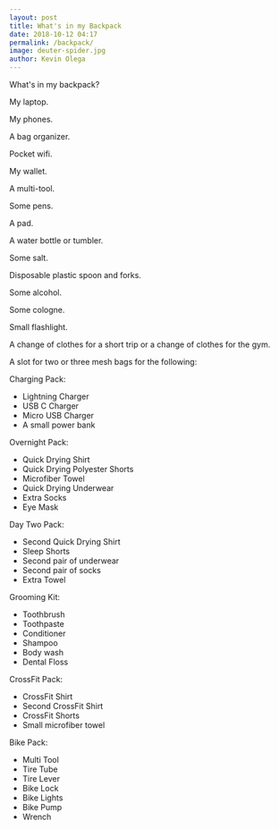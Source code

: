 ```yaml
--- 
layout: post 
title: What's in my Backpack
date: 2018-10-12 04:17
permalink: /backpack/ 
image: deuter-spider.jpg
author: Kevin Olega 
--- 
```

What's in my backpack?

My laptop.

My phones.

A bag organizer.

Pocket wifi.

My wallet.

A multi-tool.

Some pens. 

A pad.

A water bottle or tumbler.

Some salt.

Disposable plastic spoon and forks. 

Some alcohol. 

Some cologne. 

Small flashlight.

A change of clothes for a short trip or a change of clothes for the gym. 

A slot for two or three mesh bags for the following:

Charging Pack:
- Lightning Charger
- USB C Charger
- Micro USB Charger
- A small power bank

Overnight Pack:

- Quick Drying Shirt
- Quick Drying Polyester Shorts
- Microfiber Towel
- Quick Drying Underwear
- Extra Socks
- Eye Mask

Day Two Pack:

- Second Quick Drying Shirt
- Sleep Shorts
- Second pair of underwear
- Second pair of socks
- Extra Towel

Grooming Kit:

- Toothbrush
- Toothpaste
- Conditioner
- Shampoo
- Body wash
- Dental Floss

CrossFit Pack:

- CrossFit Shirt
- Second CrossFit Shirt
- CrossFit Shorts
- Small microfiber towel


Bike Pack:

- Multi Tool
- Tire Tube
- Tire Lever
- Bike Lock
- Bike Lights
- Bike Pump
- Wrench


